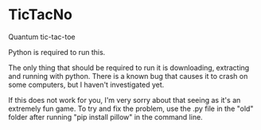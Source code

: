 # TicTacNo
Quantum tic-tac-toe

Python is required to run this.

The only thing that should be required to run it is downloading, extracting and running with python. There is a known bug that causes it to crash on some computers, but I haven't investigated yet.

If this does not work for you, I'm very sorry about that seeing as it's an extremely fun game. To try and fix the problem, use the .py file in the "old" folder after running "pip install pillow" in the command line.
